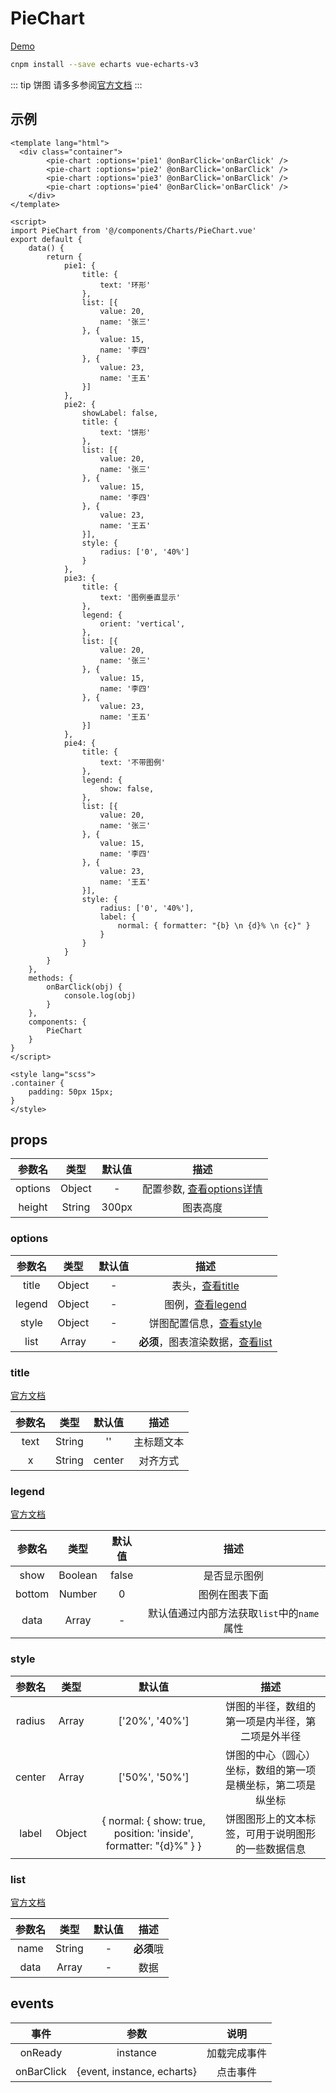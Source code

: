 # PieChart
[Demo](http://watasi.gitee.io/infozx_api/dist/#/pieChart)

```bash
cnpm install --save echarts vue-echarts-v3
```

::: tip 饼图
请多多参阅[官方文档](http://echarts.baidu.com/option3#title)
:::

## 示例
```vue{11}
<template lang="html">
  <div class="container">
		<pie-chart :options='pie1' @onBarClick='onBarClick' />
		<pie-chart :options='pie2' @onBarClick='onBarClick' />
		<pie-chart :options='pie3' @onBarClick='onBarClick' />
		<pie-chart :options='pie4' @onBarClick='onBarClick' />
	</div>
</template>

<script>
import PieChart from '@/components/Charts/PieChart.vue'
export default {
	data() {
		return {
			pie1: {
				title: {
					text: '环形'
				},
				list: [{
					value: 20,
					name: '张三'
				}, {
					value: 15,
					name: '李四'
				}, {
					value: 23,
					name: '王五'
				}]
			},
			pie2: {
				showLabel: false,
				title: {
					text: '饼形'
				},
				list: [{
					value: 20,
					name: '张三'
				}, {
					value: 15,
					name: '李四'
				}, {
					value: 23,
					name: '王五'
				}],
				style: {
					radius: ['0', '40%']
				}
			},
			pie3: {
				title: {
					text: '图例垂直显示'
				},
				legend: {
					orient: 'vertical',
				},
				list: [{
					value: 20,
					name: '张三'
				}, {
					value: 15,
					name: '李四'
				}, {
					value: 23,
					name: '王五'
				}]
			},
			pie4: {
				title: {
					text: '不带图例'
				},
				legend: {
					show: false,
				},
				list: [{
					value: 20,
					name: '张三'
				}, {
					value: 15,
					name: '李四'
				}, {
					value: 23,
					name: '王五'
				}],
				style: {
					radius: ['0', '40%'],
					label: {
						normal: { formatter: "{b} \n {d}% \n {c}" }
					}
				}
			}
		}
	},
	methods: {
		onBarClick(obj) {
			console.log(obj)
		}
	},
	components: {
		PieChart
	}
}
</script>

<style lang="scss">
.container {
	padding: 50px 15px;
}
</style>
```

## props
|参数名|类型|默认值|描述|
|:---:|:---:|:---:|:---:|
|options|Object|-|配置参数, [查看options详情](#options)|
|height|String|300px|图表高度|

### options
|参数名|类型|默认值|描述|
|:---:|:---:|:---:|:---:|
|title|Object|-|表头，[查看title](#title)|
|legend|Object|-|图例，[查看legend](#legend)|
|style|Object|-|饼图配置信息，[查看style](#style)|
|list|Array|-|**必须**，图表渲染数据，[查看list](#list)|

### title
[官方文档](http://echarts.baidu.com/option3#title)

|参数名|类型|默认值|描述|
|:---:|:---:|:---:|:---:|
|text|String|''|主标题文本|
|x|String|center|对齐方式|

### legend
[官方文档](http://echarts.baidu.com/option3#legend)

|参数名|类型|默认值|描述|
|:---:|:---:|:---:|:---:|
|show|Boolean|false|是否显示图例|
|bottom|Number|0|图例在图表下面|
|data|Array|-|默认值通过内部方法获取`list`中的`name`属性|

### style
|参数名|类型|默认值|描述|
|:---:|:---:|:---:|:---:|
|radius|Array|['20%', '40%']|饼图的半径，数组的第一项是内半径，第二项是外半径|
|center|Array|['50%', '50%']|饼图的中心（圆心）坐标，数组的第一项是横坐标，第二项是纵坐标|
|label|Object|{ normal: { show: true, position: 'inside', formatter: "{d}%" } }|饼图图形上的文本标签，可用于说明图形的一些数据信息|

### list
[官方文档](http://echarts.baidu.com/option3#series)

|参数名|类型|默认值|描述|
|:---:|:---:|:---:|:---:|
|name|String|-|**必须**哦|
|data|Array|-|数据|

## events
|事件|参数|说明|
|:---:|:---:|:---:|
|onReady|instance|加载完成事件|
|onBarClick|{event, instance, echarts}|点击事件|